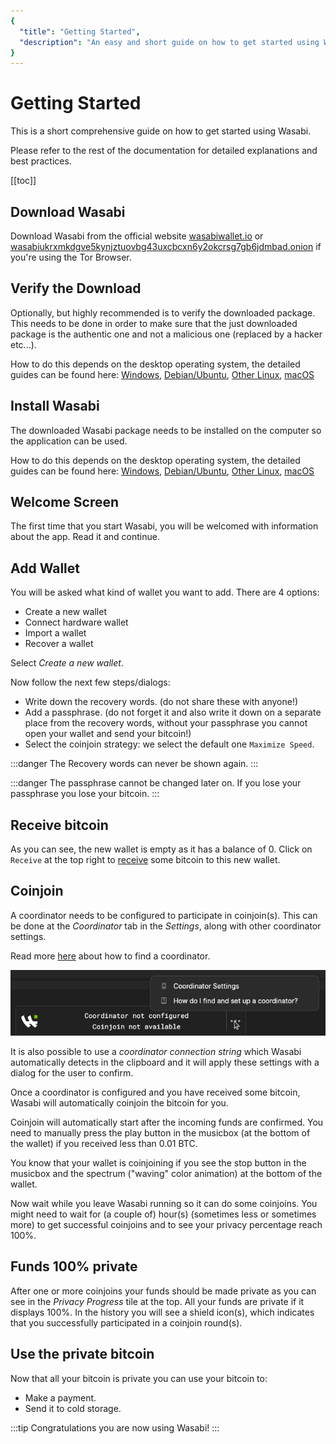 ```yaml
---
{
  "title": "Getting Started",
  "description": "An easy and short guide on how to get started using Wasabi Wallet. This is the Wasabi documentation, an archive of knowledge about the open-source, non-custodial and privacy-focused Bitcoin wallet for desktop."
}
---
```


# Getting Started

This is a short comprehensive guide on how to get started using Wasabi.

Please refer to the rest of the documentation for detailed explanations and best practices.

[[toc]]

## Download Wasabi

Download Wasabi from the official website [wasabiwallet.io](https://wasabiwallet.io) or [wasabiukrxmkdgve5kynjztuovbg43uxcbcxn6y2okcrsg7gb6jdmbad.onion](http://wasabiukrxmkdgve5kynjztuovbg43uxcbcxn6y2okcrsg7gb6jdmbad.onion) if you're using the Tor Browser.

## Verify the Download

Optionally, but highly recommended is to verify the downloaded package.
This needs to be done in order to make sure that the just downloaded package is the authentic one and not a malicious one (replaced by a hacker etc...).

How to do this depends on the desktop operating system, the detailed guides can be found here: [Windows](/using-wasabi/InstallPackage.md#windows), [Debian/Ubuntu](/using-wasabi/InstallPackage.md#debian-and-ubuntu), [Other Linux](/using-wasabi/InstallPackage.md#other-linux), [macOS](/using-wasabi/InstallPackage.md#macos)

## Install Wasabi

The downloaded Wasabi package needs to be installed on the computer so the application can be used.

How to do this depends on the desktop operating system, the detailed guides can be found here: [Windows](/using-wasabi/InstallPackage.md#windows), [Debian/Ubuntu](/using-wasabi/InstallPackage.md#debian-and-ubuntu), [Other Linux](/using-wasabi/InstallPackage.md#other-linux), [macOS](/using-wasabi/InstallPackage.md#macos)

## Welcome Screen

The first time that you start Wasabi, you will be welcomed with information about the app.
Read it and continue.

## Add Wallet

You will be asked what kind of wallet you want to add.
There are 4 options:
- Create a new wallet
- Connect hardware wallet
- Import a wallet
- Recover a wallet

Select _Create a new wallet_.

Now follow the next few steps/dialogs: 
- Write down the recovery words. (do not share these with anyone!)
- Add a passphrase. (do not forget it and also write it down on a separate place from the recovery words, without your passphrase you cannot open your wallet and send your bitcoin!)
- Select the coinjoin strategy: we select the default one `Maximize Speed`.

:::danger
The Recovery words can never be shown again.
:::

:::danger
The passphrase cannot be changed later on.
If you lose your passphrase you lose your bitcoin.
:::

## Receive bitcoin

As you can see, the new wallet is empty as it has a balance of 0.
Click on `Receive` at the top right to [receive](/using-wasabi/Receive.md) some bitcoin to this new wallet.

## Coinjoin

A coordinator needs to be configured to participate in coinjoin(s).
This can be done at the _Coordinator_ tab in the _Settings_, along with other coordinator settings.

Read more [here](/FAQ/FAQ-UseWasabi.html#how-do-i-find-a-coordinator) about how to find a coordinator.

![Music Box Coordinator Not Configured](/MusicBoxCoordinatorNotConfigured.png "Music Box Coordinator Not Configured")

It is also possible to use a _coordinator connection string_ which Wasabi automatically detects in the clipboard and it will apply these settings with a dialog for the user to confirm.

Once a coordinator is configured and you have received some bitcoin, Wasabi will automatically coinjoin the bitcoin for you.

Coinjoin will automatically start after the incoming funds are confirmed.
You need to manually press the play button in the musicbox (at the bottom of the wallet) if you received less than 0.01 BTC.

You know that your wallet is coinjoining if you see the stop button in the musicbox and the spectrum ("waving" color animation) at the bottom of the wallet.

Now wait while you leave Wasabi running so it can do some coinjoins.
You might need to wait for (a couple of) hour(s) (sometimes less or sometimes more) to get successful coinjoins and to see your privacy percentage reach 100%.

## Funds 100% private

After one or more coinjoins your funds should be made private as you can see in the _Privacy Progress_ tile at the top.
All your funds are private if it displays 100%.
In the history you will see a shield icon(s), which indicates that you successfully participated in a coinjoin round(s).

## Use the private bitcoin

Now that all your bitcoin is private you can use your bitcoin to:
- Make a payment.
- Send it to cold storage.

:::tip
Congratulations you are now using Wasabi!
:::

